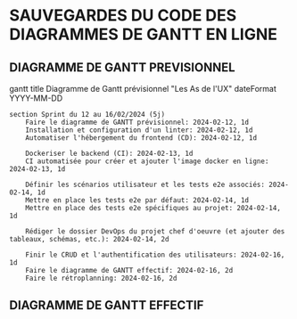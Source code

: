 # SAUVEGARDES DU CODE DES DIAGRAMMES DE GANTT EN LIGNE

## DIAGRAMME DE GANTT PREVISIONNEL

gantt
    title Diagramme de Gantt prévisionnel "Les As de l'UX"
    dateFormat YYYY-MM-DD

    section Sprint du 12 au 16/02/2024 (5j)
        Faire le diagramme de GANTT prévisionnel: 2024-02-12, 1d
        Installation et configuration d'un linter: 2024-02-12, 1d
        Automatiser l'hébergement du frontend (CD): 2024-02-12, 1d

        Dockeriser le backend (CI): 2024-02-13, 1d
        CI automatisée pour créer et ajouter l'image docker en ligne: 2024-02-13, 1d
        
        Définir les scénarios utilisateur et les tests e2e associés: 2024-02-14, 1d
        Mettre en place les tests e2e par défaut: 2024-02-14, 1d
        Mettre en place des tests e2e spécifiques au projet: 2024-02-14, 1d

        Rédiger le dossier DevOps du projet chef d'oeuvre (et ajouter des tableaux, schémas, etc.): 2024-02-14, 2d
        
        Finir le CRUD et l'authentification des utilisateurs: 2024-02-16, 1d
        Faire le diagramme de GANTT effectif: 2024-02-16, 2d
        Faire le rétroplanning: 2024-02-16, 2d


## DIAGRAMME DE GANTT EFFECTIF

